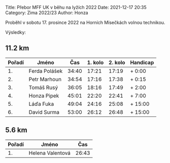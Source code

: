 Title: Přebor MFF UK v běhu na lyžích 2022
Date: 2021-12-17 20:35
Category: Zima 2022/23
Author: Honza

Proběhl v sobotu 17. prosince 2022 na Horních Mísečkách volnou technikou.

Výsledky:

11.2 km
-------

| Pořadí | Jméno          | Čas   | 1. kolo | 2. kolo | Handicap | 
|--------|----------------|-------|---------|---------|----------|
| 1.     | Ferda Polášek  | 34:40 | 17:21   | 17:19   |  + 0:00  |
| 2.     | Petr Marhoun   | 34:54 | 17:16   | 17:38   |  + 0:15  |
| 3.     | Tomáš Rusý     | 36:05 | 18:16   | 17:49   |  + 2:00  |
| 4.     | Honza Pipek    | 45:01 | 22:20   | 22:41   |  + 7:00  |
| 5.     | Láďa Fuka      | 49:04 | 24:16   | 25:08   | + 15:00  |
| 6.     | David Surma    | 53:00 | 26:12   | 26:48   | + 15:00  |

5.6 km
----

| Pořadí | Jméno              | Čas   |
|--------|--------------------|-------|
| 1.     | Helena Valentová   | 26:43 |


